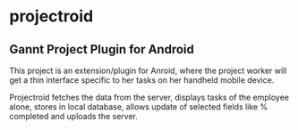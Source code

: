 projectroid
===========

Gannt Project Plugin for Android
--------------------------------
This project is an extension/plugin for Anroid, where the project worker will get a thin interface specific to her tasks on her 
handheld mobile device.

Projectroid fetches the data from the server, displays tasks of the employee alone, stores in local database, allows update of selected fields
like % completed and uploads the server.


